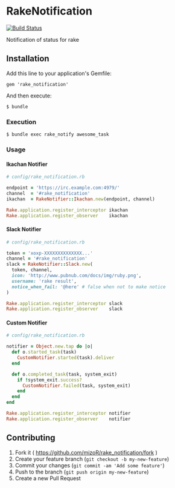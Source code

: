 # RakeNotification

[![Build Status](https://img.shields.io/travis/mizoR/rake_notification/master.svg?style=flat)](https://travis-ci.org/mizoR/rake_notification)

Notification of status for rake

## Installation

Add this line to your application's Gemfile:

    gem 'rake_notification'

And then execute:

    $ bundle

### Execution

    $ bundle exec rake_notify awesome_task

### Usage

#### Ikachan Notifier

```rb
# config/rake_notification.rb

endpoint = 'https://irc.example.com:4979/'
channel  = '#rake_notification'
ikachan  = RakeNotifier::Ikachan.new(endpoint, channel)

Rake.application.register_interceptor ikachan
Rake.application.register_observer    ikachan
```

#### Slack Notifier

```rb
# config/rake_notification.rb

token = 'xoxp-XXXXXXXXXXXXXX...'
channel = '#rake_notification'
slack = RakeNotifier::Slack.new(
  token, channel,
  icon: 'http://www.pubnub.com/docs/img/ruby.png',
  username: 'rake result',
  notice_when_fail: '@here' # false when not to make notice
)

Rake.application.register_interceptor slack
Rake.application.register_observer    slack
```

#### Custom Notifier

```rb
# config/rake_notification.rb

notifier = Object.new.tap do |o|
  def o.started_task(task)
    CustomNotifier.started(task).deliver
  end

  def o.completed_task(task, system_exit)
    if !system_exit.success?
      CustomNotifier.failed(task, system_exit)
    end
  end
end

Rake.application.register_interceptor notifier
Rake.application.register_observer    notifier
```

## Contributing

1. Fork it ( https://github.com/mizoR/rake_notification/fork )
2. Create your feature branch (`git checkout -b my-new-feature`)
3. Commit your changes (`git commit -am 'Add some feature'`)
4. Push to the branch (`git push origin my-new-feature`)
5. Create a new Pull Request
